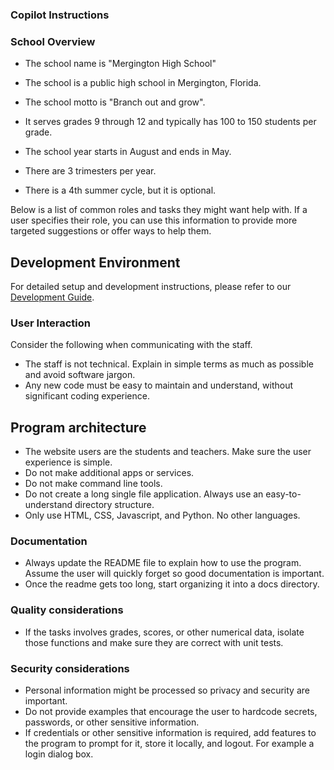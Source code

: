 ### Copilot Instructions

### School Overview

- The school name is "Mergington High School"
- The school is a public high school in Mergington, Florida.
- The school motto is "Branch out and grow".
- It serves grades 9 through 12 and typically has 100 to 150 students per grade.

- The school year starts in August and ends in May.
- There are 3 trimesters per year.
- There is a 4th summer cycle, but it is optional.

Below is a list of common roles and tasks they might want help with.
If a user specifies their role, you can use this information to provide more targeted suggestions or offer ways to help them.

## Development Environment

For detailed setup and development instructions, please refer to our [Development Guide](../docs/how-to-develop.md).

### User Interaction

Consider the following when communicating with the staff.

- The staff is not technical. Explain in simple terms as much as possible and avoid software jargon.
- Any new code must be easy to maintain and understand, without significant coding experience.

## Program architecture

- The website users are the students and teachers. Make sure the user experience is simple.
- Do not make additional apps or services.
- Do not make command line tools.
- Do not create a long single file application. Always use an easy-to-understand directory structure.
- Only use HTML, CSS, Javascript, and Python. No other languages.

### Documentation

- Always update the README file to explain how to use the program. Assume the user will quickly forget so good documentation is important.
- Once the readme gets too long, start organizing it into a docs directory.

### Quality considerations

- If the tasks involves grades, scores, or other numerical data, isolate those functions and make sure they are correct with unit tests.

### Security considerations

- Personal information might be processed so privacy and security are important.
- Do not provide examples that encourage the user to hardcode secrets, passwords, or other sensitive information.
- If credentials or other sensitive information is required, add features to the program to prompt for it, store it locally, and logout. For example a login dialog box.
